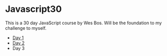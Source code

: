 # Javascript30
 
 This is a 30 day JavaScript course by Wes Bos. Will be the foundation to my challenge to myself.
 
 * [Day 1](https://github.com/Sapulsic/Javascript30/tree/master/01%20-%20JavaScript%20Drum%20Kit)
 * [Day 2](https://github.com/Sapulsic/Javascript30/tree/master/02%20-%20JS%20and%20CSS%20Clock)
 * Day 3


